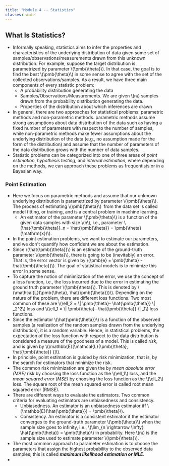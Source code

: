 ```yaml
---
title: "Module 4 -- Statistics"
classes: wide
---
```

## What Is Statistics?
* Informally speaking, statistics aims to infer the properties and characteristics of the underlying distribution of data given some set of samples/observations/measurements drawn from this unknown distribution. For example, suppose the target distribution is parametrized by parameter \\(\pmb{\theta}\\). In that case, the goal is to find the best \\(\pmb{\theta}\\) in some sense to agree with the set of the collected observations/samples. As a result, we have three main components of every statistic problem:
  - A probability distribution generating the data
  - Samples/Observations/Measurements. We are given \\(n\\) samples drawn from the probability distribution generating the data.
  - Properties of the distribution about which inferences are drawn
* In general, there are two approaches for statistical problems: parametric methods and non-parametric methods. parametric methods assume strong assumptions about data distribution of the data such as having a fixed number of parameters with respect to the number of samples, while non-parametric methods make fewer assumptions about the underlying distribution of the data (e.g., no assumption made for the form of the distribution) and assume that the number of parameters of the data distribution grows with the number of data samples.
* Statistic problems can be categorized into one of three areas of _point estimation_, _hypothesis testing_, and _interval estimation_, where depending on the methods, we can approach these problems as frequentists or in a Bayesian way.

### Point Estimation
* Here we focus on parametric methods and assume that our unknown underlying distribution is parametrized by parameter \\(\pmb{\theta}\\). The process of estimating \\(\pmb{\theta}\\) from the data set is called model fitting, or training, and is a central problem in machine learning.
  - An estimator of the parameter \\(\pmb{\theta}\\) is a function of the given data samples with size \\(n\\), i.e., parameter \\(\hat{\pmb{\theta}}_n = \hat{\pmb{\theta}} = \pmb{\theta}(\mathrm{x})\\).
* In the point estimation problems, we want to estimate our parameters, and we don't quantify how confident we are about the estimation.
* Since \\(\hat{\pmb{\theta}}\\) is an estimate of the ground-truth parameter \\(\pmb{\theta}\\), there is going to be (inevitably) an error. That is, the error vector is given by \\(\pmb{e} = \pmb{\theta} - \hat{\pmb{\theta}}\\). The goal of statistical models is to minimize this error in some sense.
* To capture the notion of minimization of the error, we use the concept of a loss function, i.e., the loss incurred due to the error in estimating the ground truth parameter \\(\pmb{\theta}\\). This is denoted by \\(\mathcal{L}(\pmb{\theta}, \hat{\pmb{\theta}})\\). Depending on the nature of the problem, there are different loss functions. Two most common of these are \\(\ell_2 = \\| \pmb{\theta}- \hat{\pmb{\theta}} \\| _2^2\\) loss and \\(\ell_1 = \\| \pmb{\theta}- \hat{\pmb{\theta}} \\| _1\\) loss functions.
* Since the estimator \\(\hat{\pmb{\theta}}\\) is a function of the observed samples (a realization of the random samples drawn from the underlying distribution), it is a random variable. Hence, in statistical problems, the expectation of the loss function with respect to the data distribution is considered a measure of the goodness of a model. This is called _risk_, and is given by \\(\mathbb{E}\[\mathcal{L}(\pmb{\theta}, \hat{\pmb{\theta}} )\]\\).
* In principle, point estimation is guided by risk minimization, that is, by the search for estimators that minimize the risk.
* The common risk minimization are given the by _mean absolute error (MAE)_ risk by choosing the loss function as the \\(\ell_1\\) loss, and the _mean squared error (MSE)_ by choosing the loss function as the \\(\ell_2\\) loss. The square root of the mean squared error is called root mean squared error (RMSE).
* There are different ways to evaluate the estimators. Two common criteria for evaluating estimators are unbiasedness and consistency.
  - Unbiasedness. An estimator is an unbiasedness estimator iff \\(\mathbb{E}(\hat{\pmb{\theta}}) = \pmb{\theta}\\).
  - Consistency. An estimator is a consistent estimator if the estimator converges to the ground-truth parameter \\(\pmb{\theta}\\) when the sample size goes to infinity, i.e., \\(\lim_{n \rightarrow \infty} \hat{\pmb{\theta}} = \pmb{\theta}\\) in probability. Here \\(n\\) is the sample size used to estimate parameter \\(\pmb{\theta}\\).
* The most common approach to parameter estimation is to choose the parameters that assign the highest probability to the observed data samples; this is called _**maximum likelihood estimation or MLE**_.
* 
